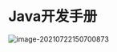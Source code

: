 # Java开发手册

![image-20210722150700873](https://blog-1257815336.cos.ap-nanjing.myqcloud.com/typora/image-20210722150700873.png)

